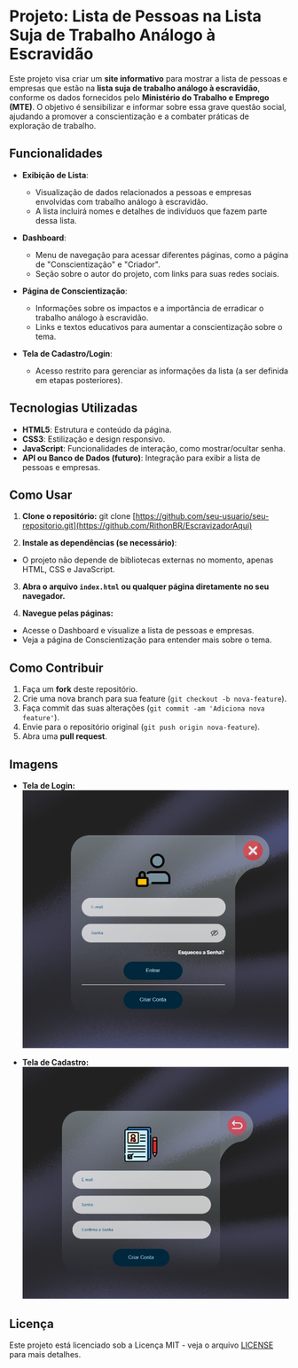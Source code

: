 # Projeto: Lista de Pessoas na Lista Suja de Trabalho Análogo à Escravidão

Este projeto visa criar um **site informativo** para mostrar a lista de pessoas e empresas que estão na **lista suja de trabalho análogo à escravidão**, conforme os dados fornecidos pelo **Ministério do Trabalho e Emprego (MTE)**. O objetivo é sensibilizar e informar sobre essa grave questão social, ajudando a promover a conscientização e a combater práticas de exploração de trabalho.

## Funcionalidades

- **Exibição de Lista**:
  - Visualização de dados relacionados a pessoas e empresas envolvidas com trabalho análogo à escravidão.
  - A lista incluirá nomes e detalhes de indivíduos que fazem parte dessa lista.
  
- **Dashboard**:
  - Menu de navegação para acessar diferentes páginas, como a página de "Conscientização" e "Criador".
  - Seção sobre o autor do projeto, com links para suas redes sociais.

- **Página de Conscientização**:
  - Informações sobre os impactos e a importância de erradicar o trabalho análogo à escravidão.
  - Links e textos educativos para aumentar a conscientização sobre o tema.

- **Tela de Cadastro/Login**:
  - Acesso restrito para gerenciar as informações da lista (a ser definida em etapas posteriores).

## Tecnologias Utilizadas

- **HTML5**: Estrutura e conteúdo da página.
- **CSS3**: Estilização e design responsivo.
- **JavaScript**: Funcionalidades de interação, como mostrar/ocultar senha.
- **API ou Banco de Dados (futuro)**: Integração para exibir a lista de pessoas e empresas.

## Como Usar

1. **Clone o repositório:**
git clone [https://github.com/seu-usuario/seu-repositorio.git](https://github.com/RithonBR/EscravizadorAqui)


2. **Instale as dependências (se necessário)**:
- O projeto não depende de bibliotecas externas no momento, apenas HTML, CSS e JavaScript.

3. **Abra o arquivo `index.html` ou qualquer página diretamente no seu navegador.**

4. **Navegue pelas páginas:**
- Acesse o Dashboard e visualize a lista de pessoas e empresas.
- Veja a página de Conscientização para entender mais sobre o tema.

## Como Contribuir

1. Faça um **fork** deste repositório.
2. Crie uma nova branch para sua feature (`git checkout -b nova-feature`).
3. Faça commit das suas alterações (`git commit -am 'Adiciona nova feature'`).
4. Envie para o repositório original (`git push origin nova-feature`).
5. Abra uma **pull request**.

## Imagens

- **Tela de Login:**
![Tela de Login](assets/imgs/login-screen.png)

- **Tela de Cadastro:**
![Tela de Cadastro](assets/imgs/cadastro-screen.png)

## Licença

Este projeto está licenciado sob a Licença MIT - veja o arquivo [LICENSE](LICENSE) para mais detalhes.
